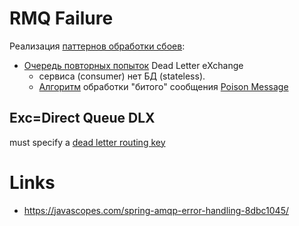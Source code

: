# RMQ Failure 

Реализация [паттернов обработки сбоев](../../../../arch/pattern/fault.tolerance/pattern.failure.md):

- [Очередь повторных попыток](https://habr.com/ru/companies/slurm/articles/714358/) Dead Letter eXchange  
	- сервиса (consumer) нет БД (stateless).
	- [Алгоритм](https://blog.rnds.pro/019-poison2) обработки "битого" сообщения [Poison Message](https://blog.rnds.pro/018-posion1) 

## Exc=Direct Queue DLX

must specify a [dead letter routing key](https://stackoverflow.com/questions/21742232/rabbitmq-dead-letter-exchange-never-getting-messages)

# Links

- https://javascopes.com/spring-amqp-error-handling-8dbc1045/
